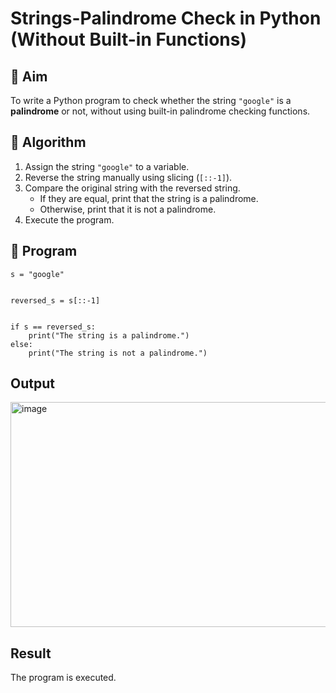 # Strings-Palindrome Check in Python (Without Built-in Functions)

## 🎯 Aim
To write a Python program to check whether the string `"google"` is a **palindrome** or not, without using built-in palindrome checking functions.

## 🧠 Algorithm
1. Assign the string `"google"` to a variable.
2. Reverse the string manually using slicing (`[::-1]`).
3. Compare the original string with the reversed string.
   - If they are equal, print that the string is a palindrome.
   - Otherwise, print that it is not a palindrome.
4. Execute the program.

## 🧾 Program
```
s = "google"


reversed_s = s[::-1]


if s == reversed_s:
    print("The string is a palindrome.")
else:
    print("The string is not a palindrome.")
```

## Output
<img width="1227" height="360" alt="image" src="https://github.com/user-attachments/assets/88c932db-bd98-45b7-88fb-e2152f8bba33" />


## Result
The program is executed.
